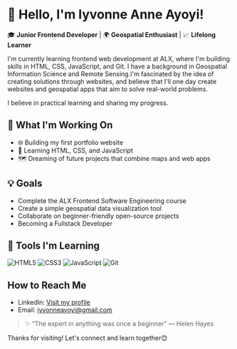 # 👋 Hello, I'm Iyvonne Anne Ayoyi!

🎓 **Junior Frontend Developer** | 🌍 **Geospatial Enthusiast** | 📈 **Lifelong Learner**

I'm currently learning frontend web development at ALX, where I'm building skills in HTML, CSS, JavaScript, and Git. I have a background in Geospatial Information Science and Remote Sensing.I'm fascinated by the idea of creating solutions through websites, and believe that I'll one day create websites and geospatial apps that aim to solve real-world problems.

I believe in practical learning and sharing my progress.

## 🚀 What I'm Working On
- 🌐 Building my first portfolio website
- 📝 Learning HTML, CSS, and JavaScript
- 🗺 Dreaming of future projects that combine maps and web apps

## 💡 Goals
- Complete the ALX Frontend Software Engineering course
- Create a simple geospatial data visualization tool
- Collaborate on beginner-friendly open-source projects
- Becoming a Fullstack Developer 

## 🧰 Tools I'm Learning
![HTML5](https://img.shields.io/badge/HTML-E34F26?style=flat-square&logo=html5&logoColor=white)
![CSS3](https://img.shields.io/badge/CSS-1572B6?style=flat-square&logo=css3&logoColor=white)
![JavaScript](https://img.shields.io/badge/JavaScript-F7DF1E?style=flat-square&logo=javascript&logoColor=black)
![Git](https://img.shields.io/badge/Git-F05032?style=flat-square&logo=git&logoColor=white)

## How to Reach Me

- LinkedIn: [Visit my profile](https://www.linkedin.com/in/iyvonne-ayoyi-a265192a9)
- Email: [iyvonneayoyi@gmail.com](mailto:iyvonneayoyi@gmail.com)

> ✨ “The expert in anything was once a beginner” — Helen Hayes

Thanks for visiting! Let's connect and learn together😊
